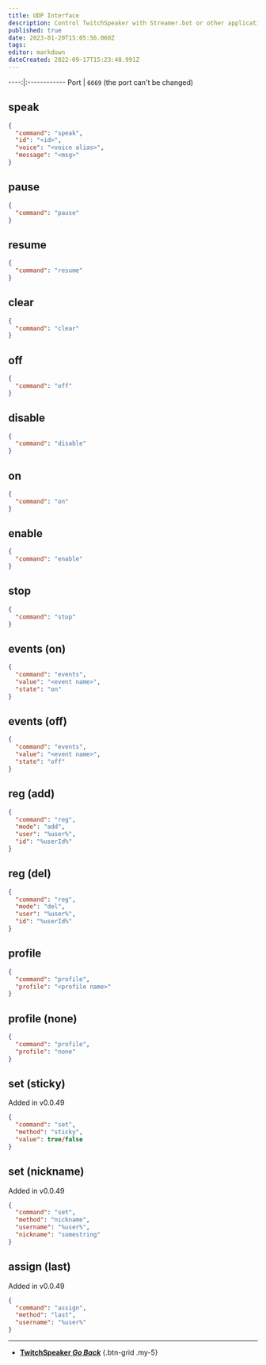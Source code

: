 ```yaml
---
title: UDP Interface
description: Control TwitchSpeaker with Streamer.bot or other applications over a UDP connection
published: true
date: 2023-01-20T15:05:56.060Z
tags: 
editor: markdown
dateCreated: 2022-09-17T15:23:48.991Z
---
```


----:|:------------
Port | `6669` (the port can't be changed)

## speak
```json
{
  "command": "speak",
  "id": "<id>",
  "voice": "<voice alias>",
  "message": "<msg>"
}
```

## pause
```json
{
  "command": "pause"
}
```
  
## resume
```json
{
  "command": "resume"
}
```

## clear
```json
{
  "command": "clear"
}
```

## off
```json
{
  "command": "off"
}
```

## disable
```json
{
  "command": "disable"
}
```

## on
```json
{
  "command": "on"
}
```

## enable
```json
{
  "command": "enable"
}
```

## stop
```json
{
  "command": "stop"
}
```

## events (on)
```json
{
  "command": "events",
  "value": "<event name>",
  "state": "on"
}
```

## events (off)
```json
{
  "command": "events",
  "value": "<event name>",
  "state": "off"
}
```

## reg (add)
```json
{
  "command": "reg",
  "mode": "add",
  "user": "%user%",
  "id": "%userId%"
}
```

## reg (del)
```json
{
  "command": "reg",
  "mode": "del",
  "user": "%user%",
  "id": "%userId%"
}
```

## profile
```json
{
  "command": "profile",
  "profile": "<profile name>"
}
```

## profile (none)
```json
{
  "command": "profile", 
  "profile": "none"
}
```

## set (sticky)
Added in v0.0.49
```json
{
  "command": "set",
  "method": "sticky",
  "value": true/false
}
```

## set (nickname)
Added in v0.0.49
```json
{
  "command": "set",
  "method": "nickname",
  "username": "%user%",
  "nickname": "somestring"
}
```

## assign (last)
Added in v0.0.49
```json
{
  "command": "assign",
  "method": "last",
  "username": "%user%"
}
```

---

- [<i class="mdi mdi-chevron-left"></i>**TwitchSpeaker *Go Back***](/TwitchSpeaker)
{.btn-grid .my-5}

